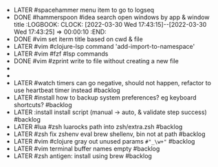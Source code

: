 - LATER #spacehammer menu item to go to logseq
- DONE #hammerspoon #idea search open windows by app & window title
  :LOGBOOK:
  CLOCK: [2022-03-30 Wed 17:43:15]--[2022-03-30 Wed 17:43:25] =>  00:00:10
  :END:
- DONE #vim set iterm title based on cwd & file
- LATER #vim #clojure-lsp command 'add-import-to-namespace'
- LATER #vim #fzf #lsp commands
- DONE #vim #zprint write to file without creating a new file
-
-
- LATER #watch timers can go negative, should not happen, refactor to use heartbeat timer instead #backlog
- LATER #install how to backup system preferences? eg keyboard shortcuts? #backlog
- LATER :install install script (manual -> auto, & validate step success) #backlog
- LATER #lua #zsh luarocks path into zsh/extra.zsh #backlog
- LATER #zsh fix zshenv eval brew shellenv, bin not at path #backlog
- LATER #vim #clojure gray out unused params `#"_\w+"` #backlog
- LATER #vim terminal buffer names empty #backlog
- LATER #zsh antigen: install using brew #backlog
